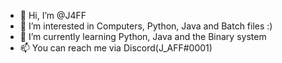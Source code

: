 - 👋 Hi, I’m @J4FF
- 👀 I’m interested in Computers, Python, Java and Batch files :)
- 🌱 I’m currently learning Python, Java and the Binary system
- 📫 You can reach me via Discord(J_AFF#0001)

<!---
J4FF/J4FF is a ✨ special ✨ repository because its `README.md` (this file) appears on your GitHub profile.
You can click the Preview link to take a look at your changes.
--->
